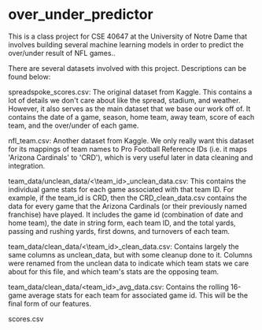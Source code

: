 # over_under_predictor
This is a class project for CSE 40647 at the University of Notre Dame that involves building several machine learning models in order to predict the over/under result of NFL games..

There are several datasets involved with this project. Descriptions can be found below:

spreadspoke_scores.csv: The original dataset from Kaggle. This contains a lot of details we don't care about like the spread, stadium, and weather. However, it also serves as the main
dataset that we base our work off of. It contains the date of a game, season, home team, away team, score of each team, and the over/under of each game.

nfl_team.csv: Another dataset from Kaggle. We only really want this dataset for its mappings of team names to Pro Football Reference IDs (i.e. it maps 'Arizona Cardinals' to 'CRD'),
which is very useful later in data cleaning and integration.

team_data/unclean_data/<\team_id>\_unclean_data.csv: This contains the individual game stats for each game associated with that team ID. For example, if the team_id is CRD, then
the CRD_clean_data.csv contains the data for every game that the Arizona Cardinals (or their previously named franchise) have played. It includes the game id (combination of date
and home team), the date in string form, each team ID, and the total yards, passing and rushing yards, first downs, and turnovers of each team.

team_data/clean_data/<\team_id>\_clean_data.csv: Contains largely the same columns as unclean_data, but with some cleanup done to it. Columns were renamed from the unclean data
to indicate which team stats we care about for this file, and which team's stats are the opposing team.

team_data/clean_data/<team_id>_avg_data.csv: Contains the rolling 16-game average stats for each team for associated game id. This will be the final form of our features.

scores.csv
